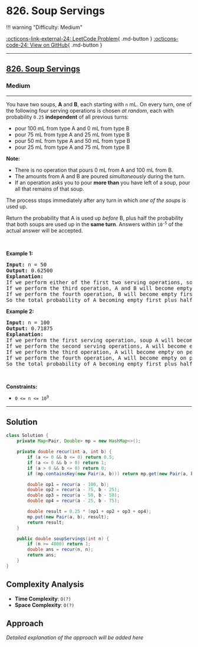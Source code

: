 # 826. Soup Servings

!!! warning "Difficulty: Medium"

[:octicons-link-external-24: LeetCode Problem](https://leetcode.com/problems/soup-servings/){ .md-button }
[:octicons-code-24: View on GitHub](https://github.com/RAJ8664/Leetcode/tree/master/0826-soup-servings){ .md-button }

---

<h2><a href="https://leetcode.com/problems/soup-servings">826. Soup Servings</a></h2><h3>Medium</h3><hr><p>You have two soups, <strong>A</strong> and <strong>B</strong>, each starting with <code>n</code> mL. On every turn, one of the following four serving operations is chosen <em>at random</em>, each with probability <code>0.25</code> <strong>independent</strong> of all previous turns:</p>

<ul>
	<li>pour 100 mL from type A and 0 mL from type B</li>
	<li>pour 75 mL from type A and 25 mL from type B</li>
	<li>pour 50 mL from type A and 50 mL from type B</li>
	<li>pour 25 mL from type A and 75 mL from type B</li>
</ul>

<p><strong>Note:</strong></p>

<ul>
	<li>There is no operation that pours 0 mL from A and 100 mL from B.</li>
	<li>The amounts from A and B are poured <em>simultaneously</em> during the turn.</li>
	<li>If an operation asks you to pour <strong>more than</strong> you have left of a soup, pour all that remains of that soup.</li>
</ul>

<p>The process stops immediately after any turn in which <em>one of the soups</em> is used up.</p>

<p>Return the probability that A is used up <em>before</em> B, plus half the probability that both soups are used up in the<strong> same turn</strong>. Answers within <code>10<sup>-5</sup></code> of the actual answer will be accepted.</p>

<p>&nbsp;</p>
<p><strong class="example">Example 1:</strong></p>

<pre>
<strong>Input:</strong> n = 50
<strong>Output:</strong> 0.62500
<strong>Explanation:</strong> 
If we perform either of the first two serving operations, soup A will become empty first.
If we perform the third operation, A and B will become empty at the same time.
If we perform the fourth operation, B will become empty first.
So the total probability of A becoming empty first plus half the probability that A and B become empty at the same time, is 0.25 * (1 + 1 + 0.5 + 0) = 0.625.
</pre>

<p><strong class="example">Example 2:</strong></p>

<pre>
<strong>Input:</strong> n = 100
<strong>Output:</strong> 0.71875
<strong>Explanation:</strong> 
If we perform the first serving operation, soup A will become empty first.
If we perform the second serving operations, A will become empty on performing operation [1, 2, 3], and both A and B become empty on performing operation 4.
If we perform the third operation, A will become empty on performing operation [1, 2], and both A and B become empty on performing operation 3.
If we perform the fourth operation, A will become empty on performing operation 1, and both A and B become empty on performing operation 2.
So the total probability of A becoming empty first plus half the probability that A and B become empty at the same time, is 0.71875.
</pre>

<p>&nbsp;</p>
<p><strong>Constraints:</strong></p>

<ul>
	<li><code>0 &lt;= n &lt;= 10<sup>9</sup></code></li>
</ul>


---

## Solution

```java
class Solution {
    private Map<Pair, Double> mp = new HashMap<>();

    private double recur(int a, int b) {
        if (a <= 0 && b <= 0) return 0.5;
        if (a <= 0 && b > 0) return 1;
        if (a > 0 && b <= 0) return 0;
        if (mp.containsKey(new Pair(a, b))) return mp.get(new Pair(a, b));

        double op1 = recur(a - 100, b);
        double op2 = recur(a - 75, b - 25);
        double op3 = recur(a - 50, b - 50);
        double op4 = recur(a - 25, b - 75);

        double result = 0.25 * (op1 + op2 + op3 + op4);
        mp.put(new Pair(a, b), result);
        return result;
    }

    public double soupServings(int n) {
        if (n >= 4800) return 1;
        double ans = recur(n, n);
        return ans;
    }
}
```

## Complexity Analysis

- **Time Complexity**: `O(?)`
- **Space Complexity**: `O(?)`

## Approach

*Detailed explanation of the approach will be added here*

